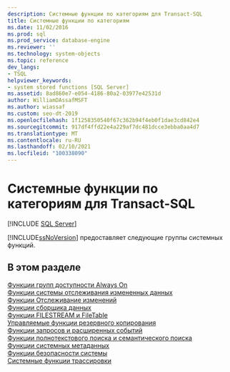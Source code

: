 ```yaml
---
description: Системные функции по категориям для Transact-SQL
title: Системные функции по категориям
ms.date: 11/02/2016
ms.prod: sql
ms.prod_service: database-engine
ms.reviewer: ''
ms.technology: system-objects
ms.topic: reference
dev_langs:
- TSQL
helpviewer_keywords:
- system stored functions [SQL Server]
ms.assetid: 8ad860e7-e054-4186-80a2-03977e42531d
author: WilliamDAssafMSFT
ms.author: wiassaf
ms.custom: seo-dt-2019
ms.openlocfilehash: 1f1258350540f67c362b94f4eb0f1dae3cd842e4
ms.sourcegitcommit: 917df4ffd22e4a229af7dc481dcce3ebba0aa4d7
ms.translationtype: MT
ms.contentlocale: ru-RU
ms.lasthandoff: 02/10/2021
ms.locfileid: "100338090"
---
```

# <a name="system-functions-by-category-for-transact-sql"></a>Системные функции по категориям для Transact-SQL
[!INCLUDE [SQL Server](../../includes/applies-to-version/sqlserver.md)]

  [!INCLUDE[ssNoVersion](../../includes/ssnoversion-md.md)] предоставляет следующие группы системных функций.  
  
## <a name="in-this-section"></a>В этом разделе  
 [Функции групп доступности Always On](../../relational-databases/system-functions/always-on-availability-groups-functions-transact-sql.md)  
 [Функции системы отслеживания измененных данных](../../relational-databases/system-functions/change-data-capture-functions-transact-sql.md)  
 [Функции Отслеживание изменений](../../relational-databases/system-functions/change-tracking-functions-transact-sql.md)  
 [Функции сборщика данных](../../relational-databases/system-functions/data-collector-functions-transact-sql.md)  
 [Функции FILESTREAM и FileTable](../../relational-databases/system-functions/filestream-and-filetable-functions-transact-sql.md)  
 [Управляемые функции резервного копирования](../../relational-databases/system-functions/managed-backup-functions-transact-sql.md)  
 [Функции запросов и расширенных событий](../../relational-databases/system-functions/sys-fn-get-sql-transact-sql.md)  
 [Функции полнотекстового поиска и семантического поиска](../../relational-databases/system-functions/full-text-search-and-semantic-search-functions-transact-sql.md)  
 [Функции системных метаданных](../../relational-databases/system-functions/system-metadata-functions.md)  
 [Функции безопасности системы](../../relational-databases/system-functions/system-security-functions.md)  
 [Системные функции трассировки](../../relational-databases/system-functions/system-trace-functions.md)  
  
